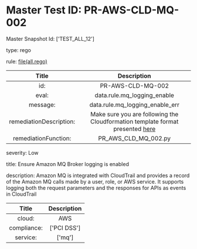 



# Master Test ID: PR-AWS-CLD-MQ-002


Master Snapshot Id: ['TEST_ALL_12']

type: rego

rule: [file(all.rego)]  
  
  
  
  

|Title|Description|
| :---: | :---: |
|id: |PR-AWS-CLD-MQ-002|
|eval: |data.rule.mq_logging_enable|
|message: |data.rule.mq_logging_enable_err|
|remediationDescription: |Make sure you are following the Cloudformation template format presented <a href='https://docs.aws.amazon.com/AWSCloudFormation/latest/UserGuide/aws-resource-amazonmq-broker.html#cfn-amazonmq-broker-publiclyaccessible' target='_blank'>here</a>|
|remediationFunction: |PR_AWS_CLD_MQ_002.py|


severity: Low

title: Ensure Amazon MQ Broker logging is enabled

description: Amazon MQ is integrated with CloudTrail and provides a record of the Amazon MQ calls made by a user, role, or AWS service. It supports logging both the request parameters and the responses for APIs as events in CloudTrail  
  
  

|Title|Description|
| :---: | :---: |
|cloud: |AWS|
|compliance: |['PCI DSS']|
|service: |['mq']|



[file(all.rego)]: https://github.com/prancer-io/prancer-compliance-test/tree/master/aws/cloud/all.rego
